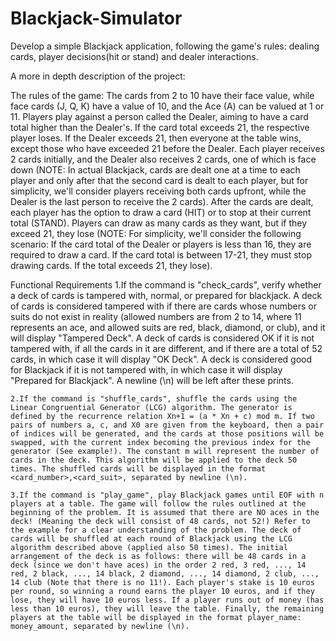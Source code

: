 # Blackjack-Simulator
Develop a simple Blackjack application, following the game's rules: dealing cards, player decisions(hit or stand) and dealer interactions.

A more in depth description of the project:

The rules of the game:
    The cards from 2 to 10 have their face value, while face cards (J, Q, K) have a value of 10, and the Ace (A) can be valued at 1 or 11.
    Players play against a person called the Dealer, aiming to have a card total higher than the   Dealer's. If the card total exceeds 21, the respective player loses. If the Dealer exceeds 21, then everyone at the table wins, except those who have exceeded 21 before the Dealer.
   Each player receives 2 cards initially, and the Dealer also receives 2 cards, one of which is face down (NOTE: In actual Blackjack, cards are dealt one at a time to each player and only after that the second card is dealt to each player, but for simplicity, we'll consider players receiving both cards upfront, while the Dealer is the last person to receive the 2 cards). 
   After the cards are dealt, each player has the option to draw a card (HIT) or to stop at their current total (STAND). Players can draw as many cards as they want, but if they exceed 21, they lose (NOTE: For simplicity, we'll consider the following scenario: If the card total of the Dealer or players is less than 16, they are required to draw a card. If the card total is between 17-21, they must stop drawing cards. If the total exceeds 21, they lose).

Functional Requirements
    1.If the command is "check_cards", verify whether a deck of cards is tampered with, normal, or prepared for blackjack. A deck of cards is considered tampered with if there are cards whose numbers or suits do not exist in reality (allowed numbers are from 2 to 14, where 11 represents an ace, and allowed suits are red, black, diamond, or club), and it will display "Tampered Deck". A deck of cards is considered OK if it is not tampered with, if all the cards in it are different, and if there are a total of 52 cards, in which case it will display "OK Deck". A deck is considered good for Blackjack if it is not tampered with, in which case it will display "Prepared for Blackjack". A newline (\n) will be left after these prints.
    
    2.If the command is "shuffle_cards", shuffle the cards using the Linear Congruential Generator (LCG) algorithm. The generator is defined by the recurrence relation Xn+1 = (a * Xn + c) mod m. If two pairs of numbers a, c, and X0 are given from the keyboard, then a pair of indices will be generated, and the cards at those positions will be swapped, with the current index becoming the previous index for the generator (See example!). The constant m will represent the number of cards in the deck. This algorithm will be applied to the deck 50 times. The shuffled cards will be displayed in the format <card_number>,<card_suit>, separated by newline (\n).
    
    3.If the command is "play_game", play Blackjack games until EOF with n players at a table. The game will follow the rules outlined at the beginning of the problem. It is assumed that there are NO aces in the deck! (Meaning the deck will consist of 48 cards, not 52!) Refer to the example for a clear understanding of the problem. The deck of cards will be shuffled at each round of Blackjack using the LCG algorithm described above (applied also 50 times). The initial arrangement of the deck is as follows: there will be 48 cards in a deck (since we don't have aces) in the order 2 red, 3 red, ..., 14 red, 2 black, ..., 14 black, 2 diamond, ..., 14 diamond, 2 club, ..., 14 club (Note that there is no 11!). Each player's stake is 10 euros per round, so winning a round earns the player 10 euros, and if they lose, they will have 10 euros less. If a player runs out of money (has less than 10 euros), they will leave the table. Finally, the remaining players at the table will be displayed in the format player_name: money_amount, separated by newline (\n).
